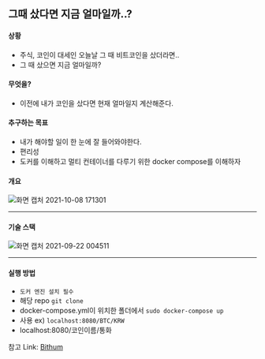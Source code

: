 ## 그때 샀다면 지금 얼마일까..?

#### 상황
- 주식, 코인이 대세인 오늘날 그 때 비트코인을 샀더라면.. 
- 그 때 샀으면 지금 얼마일까?

#### 무엇을?
- 이전에 내가 코인을 샀다면 현재 얼마일지 계산해준다.

#### 추구하는 목표
- 내가 해야할 일이 한 눈에 잘 들어와야한다.
- 편리성
- 도커를 이해하고 멀티 컨테이너를 다루기 위한 docker compose를 이해하자


#### 개요

![화면 캡처 2021-10-08 171301](https://user-images.githubusercontent.com/62214428/136522518-db566958-6599-4fd3-ae9c-f61898b74ffd.png)

----------------

#### 기술 스택

![화면 캡처 2021-09-22 004511](https://user-images.githubusercontent.com/62214428/134203269-5120ac49-57af-4903-b4a4-99a950037cc6.png)


----------

#### 실행 방법
- `도커 엔진 설치 필수`
- 해당 repo `git clone`
- docker-compose.yml이 위치한 폴더에서 `sudo docker-compose up`
- 사용 ex) `localhost:8080/BTC/KRW`  
- localhost:8080/코인이름/통화

참고
Link: [Bithum][BithumLink]

[BithumLink]: https://apidocs.bithumb.com/
